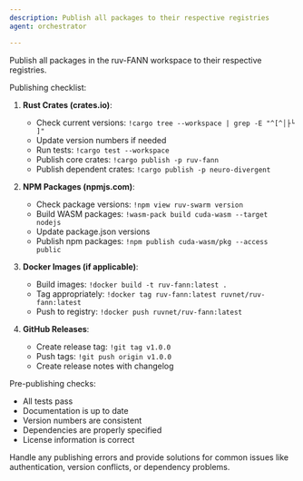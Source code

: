 ```yaml
---
description: Publish all packages to their respective registries
agent: orchestrator

---
```


Publish all packages in the ruv-FANN workspace to their respective registries.

Publishing checklist:

1. **Rust Crates (crates.io)**:
   - Check current versions: `!cargo tree --workspace | grep -E "^[^│├└ ]"`
   - Update version numbers if needed
   - Run tests: `!cargo test --workspace`
   - Publish core crates: `!cargo publish -p ruv-fann`
   - Publish dependent crates: `!cargo publish -p neuro-divergent`

2. **NPM Packages (npmjs.com)**:
   - Check package versions: `!npm view ruv-swarm version`
   - Build WASM packages: `!wasm-pack build cuda-wasm --target nodejs`
   - Update package.json versions
   - Publish npm packages: `!npm publish cuda-wasm/pkg --access public`

3. **Docker Images (if applicable)**:
   - Build images: `!docker build -t ruv-fann:latest .`
   - Tag appropriately: `!docker tag ruv-fann:latest ruvnet/ruv-fann:latest`
   - Push to registry: `!docker push ruvnet/ruv-fann:latest`

4. **GitHub Releases**:
   - Create release tag: `!git tag v1.0.0`
   - Push tags: `!git push origin v1.0.0`
   - Create release notes with changelog

Pre-publishing checks:

- All tests pass
- Documentation is up to date
- Version numbers are consistent
- Dependencies are properly specified
- License information is correct

Handle any publishing errors and provide solutions for common issues like authentication, version conflicts, or dependency problems.
